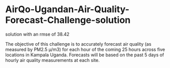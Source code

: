 # AirQo-Ugandan-Air-Quality-Forecast-Challenge-solution
solution with an rmse of 38.42



The objective of this challenge is to accurately forecast air quality (as measured by PM2.5 µ/m3) for each hour of the coming 25 hours across five locations in Kampala Uganda. Forecasts will be based on the past 5 days of hourly air quality measurements at each site.
